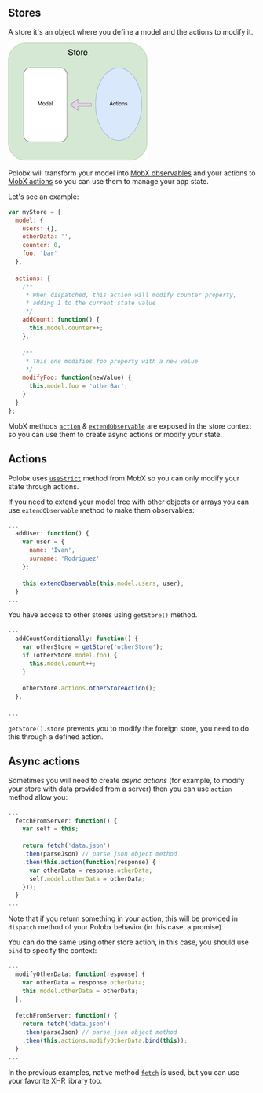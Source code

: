 ## Stores

A store it's an object where you define a model and the actions to modify it.

![Store](images/store.png)

Polobx will transform your model into [MobX observables](https://mobx.js.org/refguide/observable.html) and your actions to [MobX actions](https://mobx.js.org/refguide/action.html) so you can use them to manage your app state.

Let's see an example:

```javascript
var myStore = {
  model: {
    users: {},
    otherData: '',
    counter: 0,
    foo: 'bar'
  },

  actions: {
    /**
     * When dispatched, this action will modify counter property,
     * adding 1 to the current state value
     */
    addCount: function() {
      this.model.counter++;
    },

    /**
     * This one modifies foo property with a new value
     */
    modifyFoo: function(newValue) {
      this.model.foo = 'otherBar';
    }
  }
};
```

MobX methods [`action`](https://mobx.js.org/refguide/action.html) & [`extendObservable`](https://mobx.js.org/refguide/extend-observable.html) are exposed in the store context so you can use them to create async actions or modify your state.

## Actions

Polobx uses [`useStrict`](https://github.com/mobxjs/mobx/blob/gh-pages/docs/refguide/api.md#usestrict) method from MobX so you can only modify your state through actions.

If you need to extend your model tree with other objects or arrays you can use `extendObservable` method to make them observables:

```javascript
...
  addUser: function() {
    var user = {
      name: 'Ivan',
      surname: 'Rodriguez'
    };

    this.extendObservable(this.model.users, user);
  }
...
```

You have access to other stores using `getStore()` method.

```javascript
...
  addCountConditionally: function() {
    var otherStore = getStore('otherStore');
    if (otherStore.model.foo) {
      this.model.count++;
    }

    otherStore.actions.otherStoreAction();
  },

...
```

`getStore().store` prevents you to modify the foreign store, you need to do this through a defined action.

## Async actions

Sometimes you will need to create *async actions* (for example, to modify your store with data provided from a server) then you can use `action` method allow you:

```javascript
...
  fetchFromServer: function() {
    var self = this;

    return fetch('data.json')
    .then(parseJson) // parse json object method
    .then(this.action(function(response) {
      var otherData = response.otherData;
      self.model.otherData = otherData;
    }));
  }
...
```

Note that if you return something in your action, this will be provided in `dispatch` method of your Polobx behavior (in this case, a promise).

You can do the same using other store action, in this case, you should use `bind` to specify the context:

```javascript
...
  modifyOtherData: function(response) {
    var otherData = response.otherData;
    this.model.otherData = otherData;
  },

  fetchFromServer: function() {    
    return fetch('data.json')
    .then(parseJson) // parse json object method
    .then(this.actions.modifyOtherData.bind(this));
  }
...
```

In the previous examples, native method [`fetch`](https://developer.mozilla.org/es/docs/Web/API/Fetch_API) is used, but you can use your favorite XHR library too.
